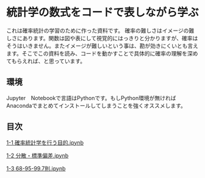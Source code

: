 # 統計学の数式をコードで表しながら学ぶ
これは確率統計の学習のために作った資料です。
確率の難しさはイメージの難しさにあります。関数は図や表にして視覚的にはっきりと分かりますが、確率はそうはいきません。またイメージが難しいという事は、勘が効きにくいとも言えます。そこでこの資料を読み、コードを動かすことで具体的に確率の理解を深めてもらえれば、と思っています。

## 環境
Jupyter　Notebookで言語はPythonです。もしPython環境が無ければAnacondaでまとめてインストールしてしまうことを強くオススメします。

## 目次

[1-1 確率統計学を行う目的.ipynb](https://github.com/IT-1009/statistics/blob/main/1-1%20%E7%A2%BA%E7%8E%87%E7%B5%B1%E8%A8%88%E5%AD%A6%E3%82%92%E8%A1%8C%E3%81%86%E7%9B%AE%E7%9A%84.ipynb)

[1-2 分散・標準偏差.ipynb](https://github.com/IT-1009/statistics/blob/main/1-2%20%E5%88%86%E6%95%A3%E3%83%BB%E6%A8%99%E6%BA%96%E5%81%8F%E5%B7%AE.ipynb)

[1-3 68-95-99.7則.ipynb](https://github.com/IT-1009/statistics/blob/main/1-3%2068-95-99.7%E5%89%87.ipynb)